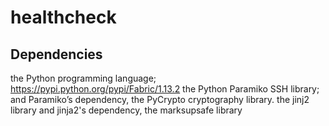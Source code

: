 # healthcheck

## Dependencies


the Python programming language;
https://pypi.python.org/pypi/Fabric/1.13.2
the Python Paramiko SSH library;
and Paramiko’s dependency, the PyCrypto cryptography library.
the jinj2 library
and jinja2's dependency, the marksupsafe library

